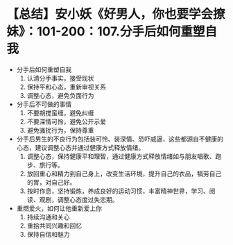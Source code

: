 # 【总结】安小妖《好男人，你也要学会撩妹》：101-200：107.分手后如何重塑自我

-   分手后如何重塑自我
    1.  认清分手事实，接受现状
    2.  保持平和心态，重新审视关系
    3.  调整心态，避免负面行为
-   分手后不可做的事情
    1.  不要胡搅蛮缠，避免纠缠
    2.  不要深情可怜，避免公开示爱
    3.  避免骚扰行为，保持尊重
-   分手后男生的不良行为包括装可怜、装深情、恐吓威逼，这些都源自不健康的心态，建议调整心态并通过健康方式释放情绪。
    1.  调整心态，保持健康平和理智，通过健康方式释放情绪如与朋友唱歌、跑步、旅行等。
    2.  放回重心和精力到自己身上，改变生活环境，提升自己的衣品，犒劳自己的胃，对自己好。
    3.  按时作息，坚持锻炼，养成良好的运动习惯，丰富精神世界，学习、阅读、观剧，调整心态度过失恋期。
-   重燃爱火，如何让他重新爱上你
    1.  持续沟通和关心
    2.  重拾共同兴趣和回忆
    3.  保持自信和魅力